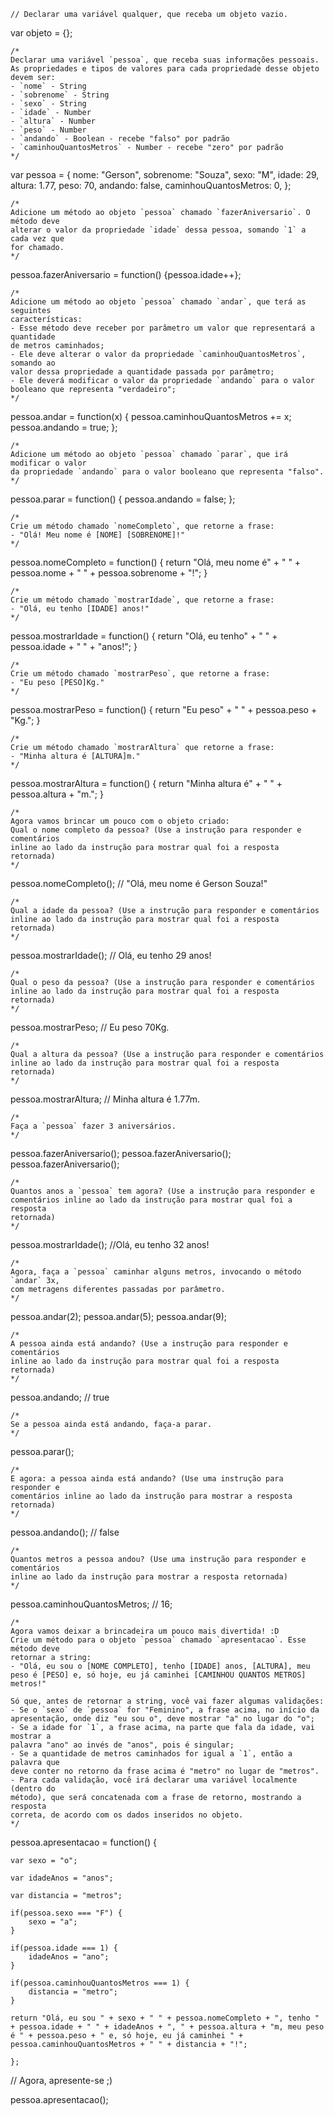     // Declarar uma variável qualquer, que receba um objeto vazio.

var objeto = {};

    /*
    Declarar uma variável `pessoa`, que receba suas informações pessoais.
    As propriedades e tipos de valores para cada propriedade desse objeto devem ser:
    - `nome` - String
    - `sobrenome` - String
    - `sexo` - String
    - `idade` - Number
    - `altura` - Number
    - `peso` - Number
    - `andando` - Boolean - recebe "falso" por padrão
    - `caminhouQuantosMetros` - Number - recebe "zero" por padrão
    */

var pessoa = {
    nome: "Gerson",
    sobrenome: "Souza",
    sexo: "M",
    idade: 29,
    altura: 1.77,
    peso: 70,
    andando: false,
    caminhouQuantosMetros: 0,
};

    /*
    Adicione um método ao objeto `pessoa` chamado `fazerAniversario`. O método deve
    alterar o valor da propriedade `idade` dessa pessoa, somando `1` a cada vez que
    for chamado.
    */

pessoa.fazerAniversario = function() {pessoa.idade++};

    /*
    Adicione um método ao objeto `pessoa` chamado `andar`, que terá as seguintes
    características:
    - Esse método deve receber por parâmetro um valor que representará a quantidade
    de metros caminhados;
    - Ele deve alterar o valor da propriedade `caminhouQuantosMetros`, somando ao
    valor dessa propriedade a quantidade passada por parâmetro;
    - Ele deverá modificar o valor da propriedade `andando` para o valor
    booleano que representa "verdadeiro";
    */

pessoa.andar = function(x) {
    pessoa.caminhouQuantosMetros += x;
    pessoa.andando = true;
};

    /*
    Adicione um método ao objeto `pessoa` chamado `parar`, que irá modificar o valor
    da propriedade `andando` para o valor booleano que representa "falso".
    */

pessoa.parar = function() {
    pessoa.andando = false;
};

    /*
    Crie um método chamado `nomeCompleto`, que retorne a frase:
    - "Olá! Meu nome é [NOME] [SOBRENOME]!"
    */

pessoa.nomeCompleto = function() {
    return "Olá, meu nome é" + " " + pessoa.nome + " " + pessoa.sobrenome + "!"; 
}

    /*
    Crie um método chamado `mostrarIdade`, que retorne a frase:
    - "Olá, eu tenho [IDADE] anos!"
    */

pessoa.mostrarIdade = function() {
    return "Olá, eu tenho" + " " + pessoa.idade + " " + "anos!";
}

    /*
    Crie um método chamado `mostrarPeso`, que retorne a frase:
    - "Eu peso [PESO]Kg."
    */

pessoa.mostrarPeso = function() {
    return "Eu peso" + " " + pessoa.peso + "Kg.";
}

    /*
    Crie um método chamado `mostrarAltura` que retorne a frase:
    - "Minha altura é [ALTURA]m."
    */

pessoa.mostrarAltura = function() {
    return "Minha altura é" + " " + pessoa.altura + "m.";
}

    /*
    Agora vamos brincar um pouco com o objeto criado:
    Qual o nome completo da pessoa? (Use a instrução para responder e comentários
    inline ao lado da instrução para mostrar qual foi a resposta retornada)
    */

pessoa.nomeCompleto(); // "Olá, meu nome é Gerson Souza!"

    /*
    Qual a idade da pessoa? (Use a instrução para responder e comentários
    inline ao lado da instrução para mostrar qual foi a resposta retornada)
    */

pessoa.mostrarIdade(); // Olá, eu tenho 29 anos!

    /*
    Qual o peso da pessoa? (Use a instrução para responder e comentários
    inline ao lado da instrução para mostrar qual foi a resposta retornada)
    */

pessoa.mostrarPeso; // Eu peso 70Kg.

    /*
    Qual a altura da pessoa? (Use a instrução para responder e comentários
    inline ao lado da instrução para mostrar qual foi a resposta retornada)
    */

pessoa.mostrarAltura; // Minha altura é 1.77m.

    /*
    Faça a `pessoa` fazer 3 aniversários.
    */

pessoa.fazerAniversario();
pessoa.fazerAniversario();
pessoa.fazerAniversario();

    /*
    Quantos anos a `pessoa` tem agora? (Use a instrução para responder e
    comentários inline ao lado da instrução para mostrar qual foi a resposta
    retornada)
    */

pessoa.mostrarIdade(); //Olá, eu tenho 32 anos!

    /*
    Agora, faça a `pessoa` caminhar alguns metros, invocando o método `andar` 3x,
    com metragens diferentes passadas por parâmetro.
    */

pessoa.andar(2);
pessoa.andar(5);
pessoa.andar(9);

    /*
    A pessoa ainda está andando? (Use a instrução para responder e comentários
    inline ao lado da instrução para mostrar qual foi a resposta retornada)
    */

pessoa.andando; // true

    /*
    Se a pessoa ainda está andando, faça-a parar.
    */
    
pessoa.parar();

    /*
    E agora: a pessoa ainda está andando? (Use uma instrução para responder e
    comentários inline ao lado da instrução para mostrar a resposta retornada)
    */

pessoa.andando(); // false

    /*
    Quantos metros a pessoa andou? (Use uma instrução para responder e comentários
    inline ao lado da instrução para mostrar a resposta retornada)
    */

pessoa.caminhouQuantosMetros; // 16;

    /*
    Agora vamos deixar a brincadeira um pouco mais divertida! :D
    Crie um método para o objeto `pessoa` chamado `apresentacao`. Esse método deve
    retornar a string:
    - "Olá, eu sou o [NOME COMPLETO], tenho [IDADE] anos, [ALTURA], meu peso é [PESO] e, só hoje, eu já caminhei [CAMINHOU QUANTOS METROS] metros!"

    Só que, antes de retornar a string, você vai fazer algumas validações:
    - Se o `sexo` de `pessoa` for "Feminino", a frase acima, no início da
    apresentação, onde diz "eu sou o", deve mostrar "a" no lugar do "o";
    - Se a idade for `1`, a frase acima, na parte que fala da idade, vai mostrar a
    palavra "ano" ao invés de "anos", pois é singular;
    - Se a quantidade de metros caminhados for igual a `1`, então a palavra que
    deve conter no retorno da frase acima é "metro" no lugar de "metros".
    - Para cada validação, você irá declarar uma variável localmente (dentro do
    método), que será concatenada com a frase de retorno, mostrando a resposta
    correta, de acordo com os dados inseridos no objeto.
    */

pessoa.apresentacao = function() {

    var sexo = "o";

    var idadeAnos = "anos";

    var distancia = "metros";

    if(pessoa.sexo === "F") {
        sexo = "a";
    } 

    if(pessoa.idade === 1) {
        idadeAnos = "ano";
    }

    if(pessoa.caminhouQuantosMetros === 1) {
        distancia = "metro";
    }

    return "Olá, eu sou " + sexo + " " + pessoa.nomeCompleto + ", tenho " + pessoa.idade + " " + idadeAnos + ", " + pessoa.altura + "m, meu peso é " + pessoa.peso + " e, só hoje, eu já caminhei " + pessoa.caminhouQuantosMetros + " " + distancia + "!";

    };

   

// Agora, apresente-se ;)

pessoa.apresentacao();

```
